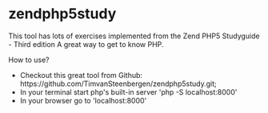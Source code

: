# zendphp5study
<p>This tool has lots of exercises implemented from the Zend PHP5 Studyguide - Third edition
A great way to get to know PHP.</p>

<p>How to use?
<ul>
<li>Checkout this great tool from Github: https://github.com/TimvanSteenbergen/zendphp5study.git;</li>
<li>In your terminal start php's built-in server 'php -S localhost:8000'</li>
<li>In your browser go to 'localhost:8000'</li>
</ul>
</p>
